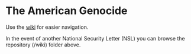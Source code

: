# The American Genocide
Use the [wiki](https://github.com/nameless-and-blameless/TAG/wiki) for easier navigation.

In the event of another National Security Letter (NSL) you can browse the repository (/wiki) folder above.
